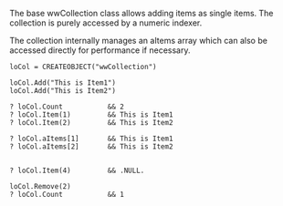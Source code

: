 ﻿The base wwCollection class allows adding items as single items. The collection is purely accessed by a numeric indexer.The collection internally manages an aItems array which can also be accessed directly for performance if necessary.```foxproloCol = CREATEOBJECT("wwCollection")loCol.Add("This is Item1")loCol.Add("This is Item2")? loCol.Count           && 2? loCol.Item(1)         && This is Item1? loCol.Item(2)         && This is Item2? loCol.aItems[1]       && This is Item1? loCol.aItems[2]       && This is Item2? loCol.Item(4)         && .NULL.loCol.Remove(2)? loCol.Count           && 1```